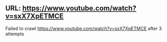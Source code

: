 URL: https://www.youtube.com/watch?v=sxX7XpETMCE
---
Failed to crawl https://www.youtube.com/watch?v=sxX7XpETMCE after 3 attempts